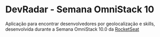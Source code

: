 # DevRadar - Semana OmniStack 10

Aplicação para encontrar desenvolvedores por geolocalização e skills,
desenvolvida durante a Semana OmniStack 10.0 da [RocketSeat](https://rocketseat.com.br/)
